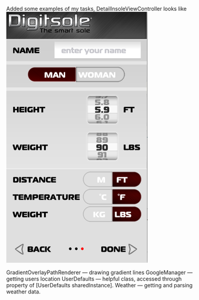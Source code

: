 Added some examples of my tasks, DetailInsoleViewController looks like 
![alt tag](https://github.com/lumennis/https---github.com-lumennis-Insoles/blob/master/Снимок%20экрана%202015-07-27%20в%2021.08.55.png)

GradientOverlayPathRenderer — drawing  gradient lines
GoogleManager — getting users location
UserDefaults —  helpful class, accessed through property of [UserDefaults sharedInstance].
Weather — getting and parsing weather data.
